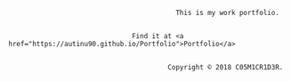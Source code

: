                                               This is my work portfolio.
                                              

                                   Find it at <a href="https://autinu90.github.io/Portfolio">Portfolio</a>


                                            Copyright © 2018 C05M1CR1D3R.
